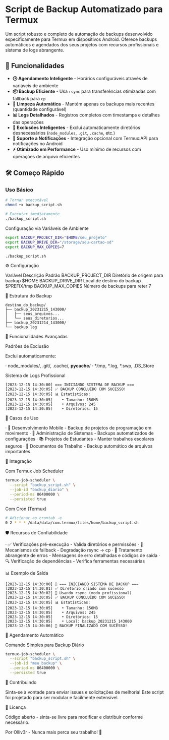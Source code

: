 # Script de Backup Automatizado para Termux

Um script robusto e completo de automação de backups desenvolvido especificamente para Termux em dispositivos Android. Oferece backups automáticos e agendados dos seus projetos com recursos profissionais e sistema de logs abrangente.

## 🚀 Funcionalidades

- **🕒 Agendamento Inteligente** - Horários configuráveis através de variáveis de ambiente
- **📦 Backup Eficiente** - Usa `rsync` para transferências otimizadas com fallback para `cp`
- **🧹 Limpeza Automática** - Mantém apenas os backups mais recentes (quantidade configurável)
- **📊 Logs Detalhados** - Registros completos com timestamps e detalhes das operações
- **🚫 Exclusões Inteligentes** - Exclui automaticamente diretórios desnecessários (`node_modules`, `.git`, `.cache`, etc.)
- **🔔 Suporte a Notificações** - Integração opcional com Termux:API para notificações no Android
- **⚡ Otimizado em Performance** - Uso mínimo de recursos com operações de arquivo eficientes

## 🛠️ Começo Rápido

### Uso Básico
```bash
# Tornar executável
chmod +x backup_script.sh

# Executar imediatamente
./backup_script.sh
```

Configuração via Variáveis de Ambiente

```bash
export BACKUP_PROJECT_DIR="$HOME/seu_projeto"
export BACKUP_DRIVE_DIR="/storage/seu-cartao-sd"
export BACKUP_MAX_COPIES=7

./backup_script.sh
```

⚙️ Configuração

Variável Descrição Padrão
BACKUP_PROJECT_DIR Diretório de origem para backup $HOME
BACKUP_DRIVE_DIR Local de destino do backup $PREFIX/tmp
BACKUP_MAX_COPIES Número de backups para reter 7

📁 Estrutura do Backup

```
destino_do_backup/
├── backup_20231215_143000/
│   ├── seus_arquivos...
│   └── seus_diretorios...
├── backup_20231214_143000/
└── backup.log
```

🔧 Funcionalidades Avançadas

Padrões de Exclusão

Exclui automaticamente:

· node_modules/, .git/, .cache/, __pycache__/
· *.tmp, *.log, *.swp, .DS_Store

Sistema de Logs Profissional

```log
[2023-12-15 14:30:00] === INICIANDO SISTEMA DE BACKUP ===
[2023-12-15 14:30:05] ✅ BACKUP CONCLUÍDO COM SUCESSO!
[2023-12-15 14:30:05] 📊 Estatísticas:
[2023-12-15 14:30:05]    • Tamanho: 150MB
[2023-12-15 14:30:05]    • Arquivos: 245
[2023-12-15 14:30:05]    • Diretórios: 15
```

🎯 Casos de Uso

· 📱 Desenvolvimento Mobile - Backup de projetos de programação em movimento
· 🔧 Administração de Sistemas - Backups automatizados de configurações
· 📚 Projetos de Estudantes - Manter trabalhos escolares seguros
· 💼 Documentos de Trabalho - Backup automático de arquivos importantes

🔄 Integração

Com Termux Job Scheduler

```bash
termux-job-scheduler \
  --script "backup_script.sh" \
  --job-id "backup_diario" \
  --period-ms 86400000 \
  --persisted true
```

Com Cron (Termux)

```bash
# Adicionar ao crontab -e
0 2 * * * /data/data/com.termux/files/home/backup_script.sh
```

🛡️ Recursos de Confiabilidade

· ✅ Verificações pré-execução - Valida diretórios e permissões
· 🔄 Mecanismos de fallback - Degradação rsync → cp
· 📝 Tratamento abrangente de erros - Mensagens de erro detalhadas e códigos de saída
· 🔍 Verificação de dependências - Verifica ferramentas necessárias

📊 Exemplo de Saída

```
[2023-12-15 14:30:00] 🚀 === INICIANDO SISTEMA DE BACKUP ===
[2023-12-15 14:30:01] ✅ Diretório criado com sucesso
[2023-12-15 14:30:02] 🔄 Usando rsync (modo profissional)
[2023-12-15 14:30:05] ✅ BACKUP CONCLUÍDO COM SUCESSO!
[2023-12-15 14:30:05] 📊 Estatísticas:
[2023-12-15 14:30:05]    • Tamanho: 150MB
[2023-12-15 14:30:05]    • Arquivos: 245
[2023-12-15 14:30:05]    • Diretórios: 15
[2023-12-15 14:30:05]    • Local: backup_20231215_143000
[2023-12-15 14:30:06] 🎉 BACKUP FINALIZADO COM SUCESSO!
```

🎯 Agendamento Automático

Comando Simples para Backup Diário

```bash
termux-job-scheduler \
  --script "backup_script.sh" \
  --job-id "meu_backup" \
  --period-ms 86400000 \
  --persisted true
```

🤝 Contribuindo

Sinta-se à vontade para enviar issues e solicitações de melhoria! Este script foi projetado para ser modular e facilmente extensível.

📄 Licença

Código aberto - sinta-se livre para modificar e distribuir conforme necessário.

Por Olliv3r - Nunca mais perca seu trabalho! 🎉
